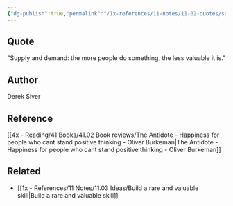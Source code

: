 ```yaml
---
{"dg-publish":true,"permalink":"/1x-references/11-notes/11-02-quotes/supply-and-demand-the-more-people-do-something-the-less-valuable-it-is-derek-siver/","title":"Supply and demand - the more people do something, the less valuable it is - Derek Siver","noteIcon":""}
---
```



## Quote
"Supply and demand: the more people do something, the less valuable it is."

## Author
Derek Siver

## Reference
[[4x - Reading/41 Books/41.02 Book reviews/The Antidote - Happiness for people who cant stand positive thinking - Oliver Burkeman\|The Antidote - Happiness for people who cant stand positive thinking - Oliver Burkeman]]

## Related
- [[1x - References/11 Notes/11.03 Ideas/Build a rare and valuable skill\|Build a rare and valuable skill]]